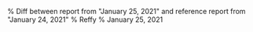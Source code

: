 % Diff between report from "January 25, 2021" and reference report from "January 24, 2021"
% Reffy
% January 25, 2021

